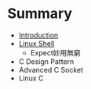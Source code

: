 # Summary

* [Introduction](README.md)
* [Linux Shell](linux_shell.md)
   * Expect妙用無窮
* C Design Pattern 
* Advanced C Socket
* Linux C

